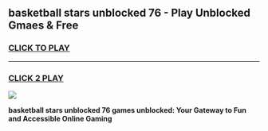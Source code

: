 
## basketball stars unblocked 76 - Play Unblocked Gmaes & Free
<h3>
<a href="https://news.freeplayer.one?title=basketball_stars_unblocked_76&ref=16F">CLICK TO PLAY</a></h3>
<hr>

<h3>
<a href="https://news.freeplayer.one?title=basketball_stars_unblocked_76&ref=16F">CLICK 2 PLAY</a>
  
</h3>

<a href="https://news.freeplayer.one?title=basketball_stars_unblocked_76&ref=16F/"><img src="https://clearcache.store/games.png"></a>


**basketball stars unblocked 76 games unblocked: Your Gateway to Fun and Accessible Online Gaming**
